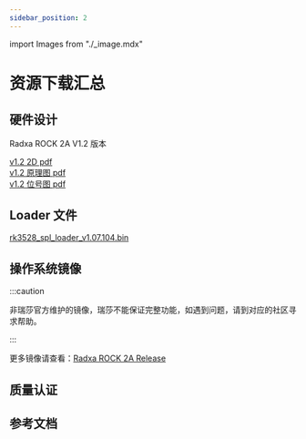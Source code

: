 ```yaml
---
sidebar_position: 2
---
```


import Images from "./\_image.mdx"

# 资源下载汇总

## 硬件设计

Radxa ROCK 2A V1.2 版本

[v1.2 2D pdf](https://dl.radxa.com/rock2/2a/v1.2/radxa_rock2a_v1.2_2d_dimension.zip)  
[v1.2 原理图 pdf](https://dl.radxa.com/rock2/2a/v1.2/radxa_rock_2a_v1.2_schematic.pdf)  
[v1.2 位号图 pdf](https://dl.radxa.com/rock2/2a/v1.2/radxa_rock_2a_v1.2_components_placement_map.pdf)

## Loader 文件

[rk3528_spl_loader_v1.07.104.bin](https://dl.radxa.com/rock2/images/loader/rk3528_spl_loader_v1.07.104.bin)


## 操作系统镜像

<Images loader={false} system_img={true} spi_img={false} />

:::caution

非瑞莎官方维护的镜像，瑞莎不能保证完整功能，如遇到问题，请到对应的社区寻求帮助。

:::

更多镜像请查看：[Radxa ROCK 2A Release](https://github.com/radxa-build/rock-2/releases)

## 质量认证

## 参考文档
